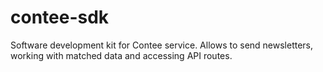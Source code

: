 # contee-sdk
Software development kit for Contee service. Allows to send newsletters, working with matched data and accessing API routes.
